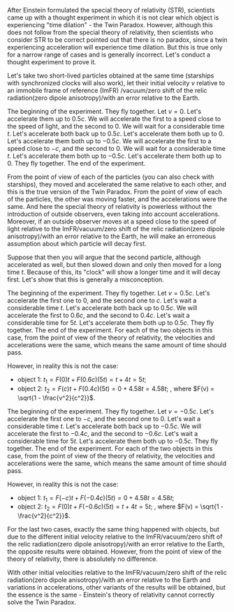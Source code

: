 After Einstein formulated the special theory of relativity (STR), scientists came up with a thought experiment in which it is not clear which object is experiencing "time dilation" - the Twin Paradox. However, although this does not follow from the special theory of relativity, then scientists who consider STR to be correct pointed out that there is no paradox, since a twin experiencing acceleration will experience time dilation. But this is true only for a narrow range of cases and is generally incorrect. Let's conduct a thought experiment to prove it.

Let's take two short-lived particles obtained at the same time (starships with synchronized clocks will also work), let their initial velocity $v$ relative to an immobile frame of reference (ImFR) /vacuum/zero shift of the relic radiation(zero dipole anisotropy)/with an error relative to the Earth.

The beginning of the experiment. They fly together. Let $v=0$. Let's accelerate them up to $0.5c$. We will accelerate the first to a speed close to the speed of light, and the second to 0. We will wait for a considerable time $t$. Let's accelerate both back up to $0.5c$. Let's accelerate them both up to 0. Let's accelerate them both up to $-0.5c$. We will accelerate the first to a speed close to $-c$, and the second to 0. We will wait for a considerable time $t$. Let's accelerate them both up to $-0.5c$. Let's accelerate them both up to 0. They fly together. The end of the experiment.

From the point of view of each of the particles (you can also check with starships), they moved and accelerated the same relative to each other, and this is the true version of the Twin Paradox. From the point of view of each of the particles, the other was moving faster, and the accelerations were the same. And here the special theory of relativity is powerless without the introduction of outside observers, even taking into account accelerations. Moreover, if an outside observer moves at a speed close to the speed of light relative to the ImFR/vacuum/zero shift of the relic radiation(zero dipole anisotropy)/with an error relative to the Earth, he will make an erroneous assumption about which particle will decay first.

Suppose that then you will argue that the second particle, although accelerated as well, but then slowed down and only then moved for a long time $t$. Because of this, its "clock" will show a longer time and it will decay first. Let's show that this is generally a misconception.

The beginning of the experiment. They fly together. Let $v=0.5c$. Let's accelerate the first one to 0, and the second one to $c$. Let's wait a considerable time $t$. Let's accelerate both back up to $0.5c$. We will accelerate the first to $0.6c$, and the second to $0.4c$. Let's wait a considerable time for $5t$. Let's accelerate them both up to $0.5c$. They fly together. The end of the experiment. For each of the two objects in this case, from the point of view of the theory of relativity, the velocities and accelerations were the same, which means the same amount of time should pass.

However, in reality this is not the case: 

- object 1: $t_1=F(0)t+F(0.6c)(5t)=t+4t=5t$; 
- object 2: $t_2=F(c)t+F(0.4c)(5t)=0+4.58t=4.58t$; 
, where $F(v) = \sqrt{1 - \frac{v^2}{c^2}}$. 

The beginning of the experiment. They fly together. Let $v=-0.5c$. Let's accelerate the first one to $-c$, and the second one to 0. Let's wait a considerable time $t$. Let's accelerate both back up to $-0.5c$. We will accelerate the first to $-0.4c$, and the second to $-0.6c$. Let's wait a considerable time for $5t$.  Let's accelerate them both up to $-0.5c$. They fly together. The end of the experiment. For each of the two objects in this case, from the point of view of the theory of relativity, the velocities and accelerations were the same, which means the same amount of time should pass. 

However, in reality this is not the case:  

- object 1: $t_1=F(-c)t+F(-0.4c)(5t)=0+4.58t=4.58t$; 
- object 2: $t_2=F(0)t+F(-0.6c)(5t)=t+4t=5t$; 
, where $F(v) = \sqrt{1 - \frac{v^2}{c^2}}$. 

For the last two cases, exactly the same thing happened with objects, but due to the different initial velocity relative to the ImFR/vacuum/zero shift of the relic radiation(zero dipole anisotropy)/with an error relative to the Earth, the opposite results were obtained. However, from the point of view of the theory of relativity, there is absolutely no difference.

With other initial velocities relative to the ImFR/vacuum/zero shift of the relic radiation(zero dipole anisotropy)/with an error relative to the Earth and variations in accelerations, other variants of the results will be obtained, but the essence is the same - Einstein's theory of relativity cannot correctly solve the Twin Paradox.
